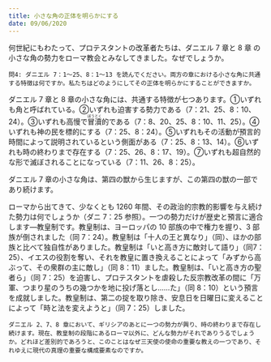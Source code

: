 ```yaml
---
title: 小さな角の正体を明らかにする
date: 09/06/2020
---
```


何世紀にもわたって、プロテスタントの改革者たちは、ダニエル 7 章と 8 章
の小さな角の勢力をローマ教会とみなしてきました。なぜでしょうか。

`問4: ダニエル 7：1～25、8：1～13 を読んでください。両方の章における小さな角に共通する特徴は何ですか。私たちはどのようにしてその正体を明らかにすることができますか。`

ダニエル 7 章と 8 章の小さな角には、共通する特徴が七つあります。①いずれも角と呼ばれている。②いずれも迫害する勢力である（7：21、25、8：10、24）。③いずれも高慢で<ruby>冒<rt>ぼう</rt>瀆<rt>とく</rt></ruby>的である（7：8、20、25、8：10、11、25）。④いずれも神の民を標的にする（7：25、8：24）。⑤いずれもその活動が預言的時間によって説明されているという側面がある（7：25、8：13、14）。⑥いずれも時の終わりまで存在する（7：25、26、8：17、19）。⑦いずれも超自然的な形で滅ぼされることになっている（7：11、26、8：25）。

ダニエル 7 章の小さな角は、第四の獣から生じますが、この第四の獣の一部であり続けます。

ローマから出てきて、少なくとも 1260 年間、その政治的宗教的影響を与え続けた勢力は何でしょうか（ダニ 7：25 参照）。一つの勢力だけが歴史と預言に適合します―教皇制です。教皇制は、ヨーロッパの 10 部族の中で権力を握り、3 部族が倒されました（同 7：24）。教皇制は「十人の王と異なり」（同）、ほかの部族と比べて独自性がありました。教皇制は「いと高き方に敵対して語り」（同7：25）、イエスの役割を奪い、それを教皇に置き換えることによって「みずから高ぶって、その衆群の主に敵し」（同 8：11）ました。教皇制は、「いと高き方の聖者ら」（同 7：25）を迫害し、プロテスタントを虐殺した反宗教改革の間に「万軍、つまり星のうちの幾つかを地に投げ落とし……た」（同 8：10）という預言を成就しました。教皇制は、第二の掟を取り除き、安息日を日曜日に変えることによって「時と法を変えようと」（同 7：25）しました。

`ダニエル 2、7、8 章において、ギリシアのあとに一つの勢力が興り、時の終わりまで存在し続けます。現在、教皇制の段階にあるローマ以外に、どんな勢力がそれでありうるでしょうか。どれほど差別的であろうと、このことはなぜ三天使の使命の重要な教えの一つであり、それゆえに現代の真理の重要な構成要素なのですか。`